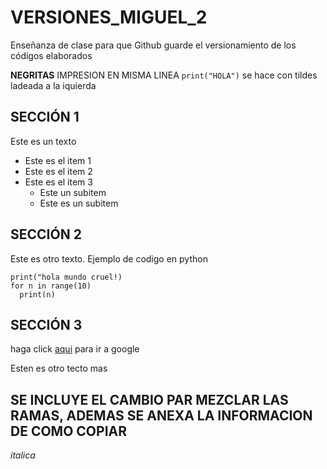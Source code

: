 # VERSIONES_MIGUEL_2
Enseñanza de clase para que Github guarde el versionamiento de los códigos elaborados 

**NEGRITAS** IMPRESION EN MISMA LINEA `print("HOLA")` se hace con tildes ladeada a la iquierda 
## SECCIÓN 1
 
Este es un texto
* Este es el item 1
* Este es el item 2
* Este es el item 3
  * Este un subitem
  * Este es un subitem

## SECCIÓN 2

Este es otro texto. Ejemplo de codigo en python

    print("hola mundo cruel!)
    for n in range(10)
      print(n)


## SECCIÓN 3
 
haga click [aqui](www.google.com) para ir a google

Esten es otro tecto mas

## SE INCLUYE EL CAMBIO PAR MEZCLAR LAS RAMAS, ADEMAS SE ANEXA LA INFORMACION DE COMO COPIAR
*italica*
